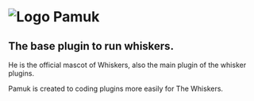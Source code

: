![Logo](http://i.hizliresim.com/rM3EoB.png)  **Pamuk**
=====================
The base plugin to run whiskers.
-------
He is the official mascot of Whiskers, also the main plugin of the whisker plugins.

Pamuk is created to coding plugins more easily for The Whiskers.
